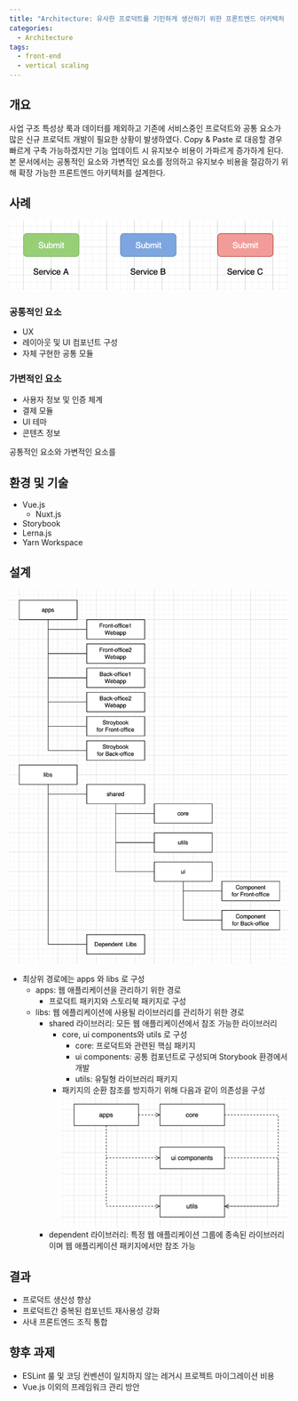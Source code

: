 ```yaml
---
title: "Architecture: 유사한 프로덕트를 기민하게 생산하기 위한 프론트엔드 아키텍처 설계"
categories:
  - Architecture
tags:
  - front-end
  - vertical scaling
---
```


## 개요
사업 구조 특성상 룩과 데이터를 제외하고 기존에 서비스중인 프로덕트와 공통 요소가 많은 신규 프로덕트 개발이 필요한 상황이 발생하였다.
Copy & Paste 로 대응할 경우 빠르게 구축 가능하겠지만 기능 업데이트 시 유지보수 비용이 가파르게 증가하게 된다.
본 문서에서는 공통적인 요소와 가변적인 요소를 정의하고 유지보수 비용을 절감하기 위해 확장 가능한 프론트엔드 아키텍처를 설계한다.

## 사례
![Architecture_01](/assets/images/20220503_01.png)
### 공통적인 요소
* UX
* 레이아웃 및 UI 컴포넌트 구성
* 자체 구현한 공통 모듈

### 가변적인 요소
* 사용자 정보 및 인증 체계
* 결제 모듈
* UI 테마
* 콘텐츠 정보

공통적인 요소와 가변적인 요소를 

## 환경 및 기술
* Vue.js
  * Nuxt.js
* Storybook
* Lerna.js
* Yarn Workspace

## 설계
![Architecture_02](/assets/images/20220503_02.png)
* 최상위 경로에는 apps 와 libs 로 구성
  * apps: 웹 애플리케이션을 관리하기 위한 경로
    * 프로덕트 패키지와 스토리북 패키지로 구성
  * libs: 웹 에플리케이션에 사용될 라이브러리를 관리하기 위한 경로
    * shared 라이브러리: 모든 웹 애플리케이션에서 참조 가능한 라이브러리 
      * core, ui components와 utils 로 구성
        * core: 프로덕트와 관련된 핵심 패키지
        * ui components: 공통 컴포넌트로 구성되며 Storybook 환경에서 개발
        * utils: 유틸형 라이브러리 패키지
      * 패키지의 순환 참조를 방지하기 위해 다음과 같이 의존성을 구성
        ![Architecture_03](/assets/images/20220503_03.png)
    * dependent 라이브러리: 특정 웹 애플리케이션 그룹에 종속된 라이브러리이며 웹 애플리케이션 패키지에서만 참조 가능

## 결과
* 프로덕트 생산성 향상
* 프로덕트간 중복된 컴포넌트 재사용성 강화
* 사내 프론트엔드 조직 통합

## 향후 과제
* ESLint 룰 및 코딩 컨벤션이 일치하지 않는 레거시 프로젝트 마이그레이션 비용
* Vue.js 이외의 프레임워크 관리 방안